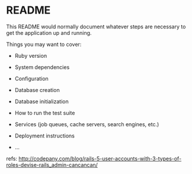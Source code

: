 # README

This README would normally document whatever steps are necessary to get the
application up and running.

Things you may want to cover:

* Ruby version

* System dependencies

* Configuration

* Database creation

* Database initialization

* How to run the test suite

* Services (job queues, cache servers, search engines, etc.)

* Deployment instructions

* ...

refs:
http://codepany.com/blog/rails-5-user-accounts-with-3-types-of-roles-devise-rails_admin-cancancan/
